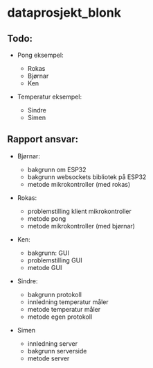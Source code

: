 # dataprosjekt_blonk

## Todo:
* Pong eksempel: 
	* Rokas
	* Bjørnar
	* Ken

* Temperatur eksempel: 
	* Sindre
	* Simen

## Rapport ansvar:
* Bjørnar: 
	* bakgrunn om ESP32 
	* bakgrunn websockets bibliotek på ESP32
	* metode mikrokontroller (med rokas)

* Rokas: 
	* problemstilling klient mikrokontroller
	* metode pong
	* metode mikrokontroller (med bjørnar)

* Ken:
	* bakgrunn: GUI
	* problemstilling GUI
	* metode GUI

* Sindre:
	* bakgrunn protokoll
	* innledning temperatur måler
	* metode temperatur måler
	* metode egen protokoll

* Simen
	* innledning server
	* bakgrunn serverside
	* metode server